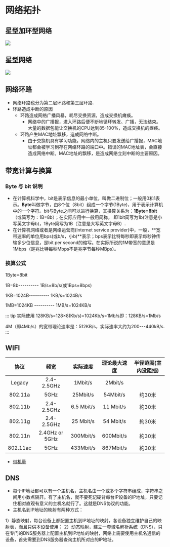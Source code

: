 
# 网络拓扑


## 星型加环型网络
![](/star&round.jpeg)

## 星型网络
![](/star.jpeg)

## 网络环路
* 网络环路也分为第二层环路和第三层环路.
* 环路造成中断的原因
    - 环路造成网络广播风暴，耗尽交换资源，造成交换机瘫痪。
        - 网络中的广播报，进入环路后便不断地循环转发、广播，无法结束。大量的数据包能让交换机的CPU达到85-100%，造成交换机的瘫痪。
    - 环路产生MAC地址飘移，造成网络中断。
        - 由于交换机具有学习功能，网络内的主机只要发送给广播报，MAC地址都会被学习到存在网络环路的端口中。错误的MAC地址表，会直接造成网络中断。MAC地址的飘移，是造成网络立刻中断的主要原因。

## 带宽计算与换算

### Byte 与 bit 说明
* 在计算机科学中，bit是表示信息的最小单位，叫做二进制位；一般用0和1表示。**Byte**叫做字节，由8个位（8bit）组成一个字节(1Byte)，用于表示计算机中的一个字符。bit与Byte之间可以进行换算，其换算关系为：**1Byte=8bit**（或简写为：1B=8b）；在实际应用中一般用简称， 即1bit简写为1b(注意是小写英文字母b)，1Byte简写为1B（注意是大写英文字母B）.
* 在计算机网络或者是网络运营商(Internet service provider)中，一般，**宽带速率的单位用bps(或b/s，小b)**表示；bps表示比特每秒即表示每秒钟传输多少位信息，是bit per second的缩写。在实际所说的1M带宽的意思是1Mbps（是兆比特每秒Mbps不是兆字节每秒MBps）。

### 换算公式
>
1Byte=8bit

1B=8b---------- 1B/s=8b/s(或1Bps=8bps)

1KB=1024B---------- 1KB/s=1024B/s

1MB=1024KB ---------- 1MB/s=1024KB/s

::: tip 实际使用
128KB/s=128×8(Kb/s)=1024Kb/s=1Mb/s即：128KB/s=1Mb/s

4M（即4Mb/s）的宽带理论速率是：512KB/s，实际速率大约为200---440kB/s.
:::


## WIFI
|协议   |频宽       |实际速度     |理论最大速度|半径范围(室内没阻挡)|
|:----: |:----:     |:-----:   |:------:      |:--:            |
|Legacy|2.4-2.5GHz  |1Mbit/s   |2Mbit/s       |         |
|802.11a|5GHz|25Mbit/s|54Mbit/s|约30米|
|802.11b|2.4-2.5GHz|6.5 Mbit/s|11 Mbit/s|約30米|
|802.11g|2.4-2.5GHz|25 Mbit/s|54 Mbit/s|約30米|
|802.11n|2.4GHz or 5GHz|300Mbit/s|600Mbit/s|約30米|
|802.11ac|5GHz|433Mbit/s|867Mbit/s|約30米|

* [带机量](http://service.tp-link.com.cn/detail_article_3081.html)


## DNS
* 每个IP地址都可以有一个主机名，主机名由一个或多个字符串组成，字符串之间用小数点隔开。有了主机名，就不要死记硬背每台IP设备的IP地址，只要记住相对直观有意义的主机名就行了。这就是DNS协议的功能。
* 主机名到IP地址的映射有两种方式：

1）静态映射，每台设备上都配置主机到IP地址的映射，各设备独立维护自己的映射表，而且只供本设备使用；
2）动态映射，建立一套域名解析系统（DNS），只在专门的DNS服务器上配置主机到IP地址的映射，网络上需要使用主机名通信的设备，首先需要到DNS服务器查询主机所对应的IP地址。 